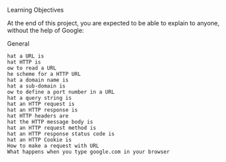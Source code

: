 Learning Objectives

At the end of this project, you are expected to be able to explain to anyone, without the help of Google:

General

	hat a URL is
	hat HTTP is
	ow to read a URL
	he scheme for a HTTP URL
	hat a domain name is
	hat a sub-domain is
	ow to define a port number in a URL
	hat a query string is
	hat an HTTP request is
	hat an HTTP response is
	hat HTTP headers are
	hat the HTTP message body is
	hat an HTTP request method is
	hat an HTTP response status code is
	hat an HTTP Cookie is
	How to make a request with URL
	What happens when you type google.com in your browser
